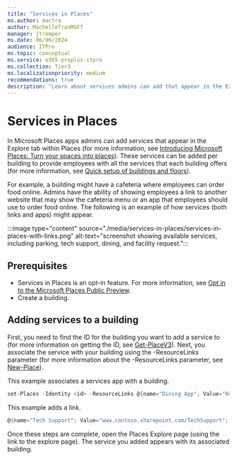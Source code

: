 ```yaml
---
title: "Services in Places"
ms.author: mactra
author: MachelleTranMSFT
manager: jtremper
ms.date: 06/06/2024
audience: ITPro
ms.topic: conceptual
ms.service: o365-proplus-itpro
ms.collection: Tier3
ms.localizationpriority: medium
recommendations: true
description: "Learn about services admins can add that appear in the Explore tab within Microsoft Places."
---
```


# Services in Places

In Microsoft Places apps admins can add services that appear in the Explore tab within Places (for more information, see [Introducing Microsoft Places: Turn your spaces into places](https://www.microsoft.com/en-us/microsoft-365/blog/2022/10/12/introducing-microsoft-places-turn-your-spaces-into-places/)). These services can be added per building to provide employees with all the services that each building offers (for more information, see [Quick setup of buildings and floors](get-started/quick-setup-buildings-floors.md)).

For example, a building might have a cafeteria where employees can order food online. Admins have the ability of showing employees a link to another website that may show the cafeteria menu or an app that employees should use to order food online. The following is an example of how services (both links and apps) might appear.

:::image type="content" source="./media/services-in-places/services-in-places-with-links.png" alt-text="screenshot showing available services, including parking, tech support, dining, and facility request.":::

## Prerequisites

- Services in Places is an opt-in feature. For more information, see [Opt in to the Microsoft Places Public Preview](opt-in-places-preview.md).
- Create a building.

## Adding services to a building

First, you need to find the ID for the building you want to add a service to (for more information on getting the ID, see [Get-PlaceV3](/deployoffice/places/powershell/get-placev3?branch=pr-en-us-3476)). Next, you associate the service with your building using the -ResourceLinks parameter (for more information about the -ResourceLinks parameter, see [New-Place](/deployoffice/places/powershell/new-place#-resourcelinks)).

This example associates a services app with a building.

```powershell
set-Places -Identity <id> -ResourceLinks @{name="Dining App"; Value="0c7c95a9-b1e2-4725-9a25-793e4205739d"; type="MetaosApp”}
```

This example adds a link.

```powershell
@{name="Tech Support"; Value="www.contoso.sharepoint.com/TechSupport"; type="URL”} 
```

Once these steps are complete, open the Places Explore page (using the link to the explore page). The service you added appears with its associated building.
